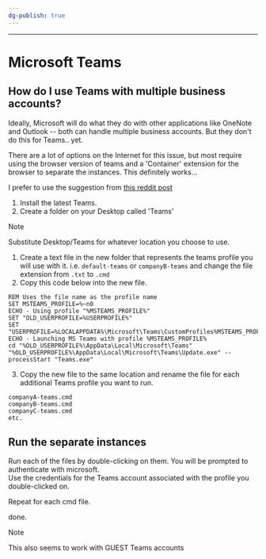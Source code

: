```yaml
---
dg-publish: true
---
```


---


# Microsoft Teams 

## How do I use Teams with multiple business accounts? 
Ideally, Microsoft will do what they do with other applications like OneNote and Outlook -- both can handle multiple business accounts.  But they don't do this for Teams.. yet. 

There are a lot of options on the Internet for this issue, but most require using the browser version of teams and a 'Container' extension for the browser to separate the instances.    This definitely works... 

I prefer to use the suggestion from [this reddit post](https://www.reddit.com/r/MicrosoftTeams/comments/igde53/script_to_launch_multiple_microsoft_teams/)

1. Install the latest Teams.  
2. Create a folder on your Desktop called 'Teams'  
>[!note]
> Substitute Desktop/Teams for whatever location you choose to use.
1.  Create a text file in the new folder that represents the teams profile you will use with it.  i.e. `default-teams` or `companyB-teams`  and change the file extension from `.txt` to `.cmd`
2. Copy this code below into the new file.     

``` @ECHO OFF
REM Uses the file name as the profile name
SET MSTEAMS_PROFILE=%~n0
ECHO - Using profile "%MSTEAMS_PROFILE%"
SET "OLD_USERPROFILE=%USERPROFILE%"
SET "USERPROFILE=%LOCALAPPDATA%\Microsoft\Teams\CustomProfiles%MSTEAMS_PROFILE%"
ECHO - Launching MS Teams with profile %MSTEAMS_PROFILE%
cd "%OLD_USERPROFILE%\AppData\Local\Microsoft\Teams"
"%OLD_USERPROFILE%\AppData\Local\Microsoft\Teams\Update.exe" --processStart "Teams.exe" 
```

3. Copy the new file to the same location and rename the file for each additional Teams profile you want to run.
```
companyA-teams.cmd
companyB-teams.cmd
companyC-teams.cmd
etc.
```

## Run the separate instances
Run each of the files by double-clicking on them. 
You will be prompted to authenticate with microsoft.  
Use the credentials for the Teams account associated with the profile  you double-clicked on. 

Repeat for each cmd file.  

done. 
> [!NOTE]
 > This also seems to work with GUEST Teams accounts
